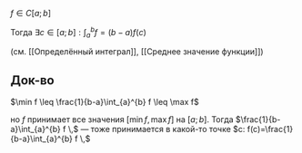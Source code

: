 $f \in C[a;b]$

Тогда $\exists c \in [a;b]: \int_{a}^{b} f=(b-a)f(c)$

(см. [[Определённый интеграл]], [[Среднее значение функции]])
## Док-во

$\min f \leq \frac{1}{b-a}\int_{a}^{b} f \leq \max f$

но $f$ принимает все значения $[\min f, \max f]$ на $[a;b]$. Тогда $\frac{1}{b-a}\int_{a}^{b} f \,$ — тоже принимается в какой-то точке $c: f(c)=\frac{1}{b-a}\int_{a}^{b} f \,$
